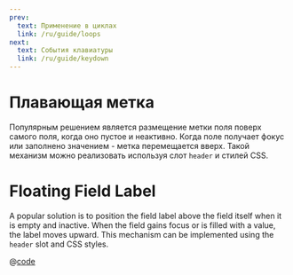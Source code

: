 ```yaml
---
prev:
  text: Применение в циклах
  link: /ru/guide/loops
next:
  text: События клавиатуры
  link: /ru/guide/keydown
---
```

# Плавающая метка

<Badge type="tip" text="v1.2.0+" vertical="top" />

Популярным решением является размещение метки поля поверх самого поля, когда оно пустое и неактивно. Когда поле получает
фокус или заполнено значением - метка перемещается вверх. Такой механизм можно реализовать используя слот `header` и
стилей CSS.

# Floating Field Label

A popular solution is to position the field label above the field itself when it is empty and inactive. When the field gains focus or is filled with a value, the label moves upward. This mechanism can be implemented using the `header` slot and CSS styles.

<FlyLabel :options="['VueJs','ReactJs','Angular']"/>

@[code](../../.vuepress/components/FlyLabel.vue)